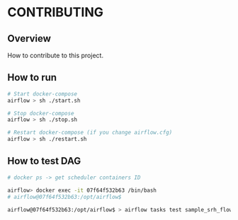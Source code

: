 # CONTRIBUTING

## Overview

How to contribute to this project.

## How to run

```sh
# Start docker-compose
airflow > sh ./start.sh

# Stop docker-compose
airflow > sh ./stop.sh

# Restart docker-compose (if you change airflow.cfg)
airflow > sh ./restart.sh
```

## How to test DAG

```sh
# docker ps -> get scheduler containers ID

airflow> docker exec -it 07f64f532b63 /bin/bash
# airflow@07f64f532b63:/opt/airflow$

airflow@07f64f532b63:/opt/airflow$ > airflow tasks test sample_srh_flow_v_1_0_0 print_date 2022-01-01

```
